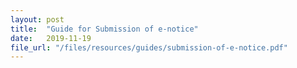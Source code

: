 ```yaml
---
layout: post
title:  "Guide for Submission of e-notice"
date:   2019-11-19
file_url: "/files/resources/guides/submission-of-e-notice.pdf"
---
```

